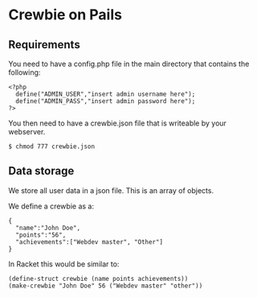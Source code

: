 Crewbie on Pails
================

Requirements
------------

You need to have a config.php file in the main directory that contains the following:

```
<?php
  define("ADMIN_USER","insert admin username here");
  define("ADMIN_PASS","insert admin password here");
?>
```

You then need to have a crewbie.json file that is writeable by your webserver.

    $ chmod 777 crewbie.json


Data storage
------------

We store all user data in a json file. This is an array of objects.

We define a crewbie as a:
```
{
  "name":"John Doe",
  "points":"56",
  "achievements":["Webdev master", "Other"]
}
```

In Racket this would be similar to:
```
(define-struct crewbie (name points achievements))
(make-crewbie "John Doe" 56 ("Webdev master" "other"))
```

